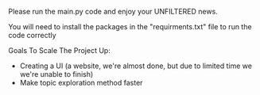 Please run the main.py code and enjoy your UNFILTERED news.

You will need to install the packages in the "requirments.txt" file to run the code correctly

Goals To Scale The Project Up:

- Creating a UI (a website, we're almost done, but due to limited time we we're unable to finish)
- Make topic exploration method faster
